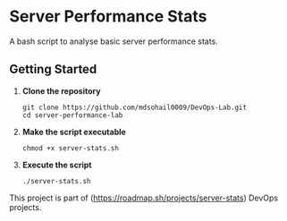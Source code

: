 # Server Performance Stats
A bash script to analyse basic server performance stats.  

## Getting Started
1. **Clone the repository**
    ```
    git clone https://github.com/mdsohail0009/DevOps-Lab.git
    cd server-performance-lab
    ```

2. **Make the script executable**
    ```
    chmod +x server-stats.sh
    ```
3. **Execute the script**  
    ```
    ./server-stats.sh
    ```
This project is part of (https://roadmap.sh/projects/server-stats) DevOps projects.

